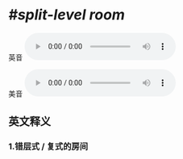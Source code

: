 # ***\#split-level room*** 
英音
<audio src="./media/split-level room1_AAC.aac" controls="controls"></audio>

美音
<audio src="./media/split-level room 2_AAC.aac" controls="controls"></audio>



  

英文释义
---
### 1.**错层式 / 复式的房间**  



